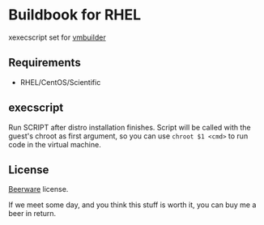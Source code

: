 Buildbook for RHEL
==================

xexecscript set for [vmbuilder](https://github.com/hansode/vmbuilder)

Requirements
------------

+ RHEL/CentOS/Scientific

execscript
----------

Run SCRIPT after distro installation finishes.
Script will be called with the guest's chroot as first argument, so you can use `chroot $1 <cmd>` to run code in the virtual machine.

License
-------

[Beerware](http://en.wikipedia.org/wiki/Beerware) license.

If we meet some day, and you think this stuff is worth it, you can buy me a beer in return.
